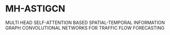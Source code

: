 # MH-ASTIGCN
MULTI HEAD SELF-ATTENTION BASED SPATIAL-TEMPORAL INFORMATION GRAPH CONVOLUTIONAL NETWORKS FOR TRAFFIC FLOW FORECASTING
